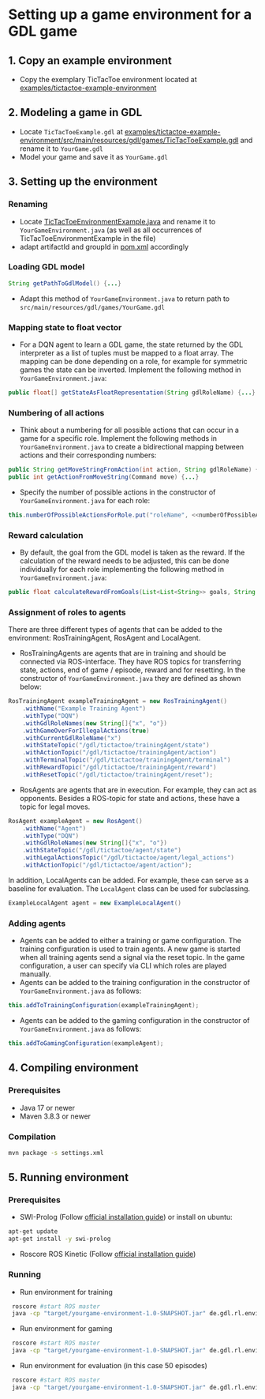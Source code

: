 # Setting up a game environment for a GDL game

## 1. Copy an example environment
- Copy the exemplary TicTacToe environment located at [examples/tictactoe-example-environment](examples/tictactoe-example-environment)

## 2. Modeling a game in GDL
- Locate ```TicTacToeExample.gdl``` at [examples/tictactoe-example-environment/src/main/resources/gdl/games/TicTacToeExample.gdl](examples/tictactoe-example-environment/src/main/resources/gdl/games/TicTacToeExample.gdl) and rename it to ```YourGame.gdl```
- Model your game and save it as ```YourGame.gdl```

## 3. Setting up the environment
### Renaming
- Locate [TicTacToeEnvironmentExample.java](examples/tictactoe-example-environment/src/main/java/de/gdl/rl/environment/games/tictactoe/TicTacToeEnvironmentExample.java) and rename it to ```YourGameEnvironment.java```
(as well as all occurrences of TicTacToeEnvironmentExample in the file)
-  adapt artifactId and groupId in [pom.xml](examples/tictactoe-example-environment/pom.xml) accordingly
### Loading GDL model
```java
String getPathToGdlModel() {...}
```
- Adapt this method of ```YourGameEnvironment.java``` to return path to ```src/main/resources/gdl/games/YourGame.gdl``` 
### Mapping state to float vector
- For a DQN agent to learn a GDL game, the state returned by the GDL interpreter as a list of tuples must be mapped to a float array. The mapping can be done depending on a role, for example for symmetric games the state can be inverted. Implement the following method in ```YourGameEnvironment.java```: 
```java
public float[] getStateAsFloatRepresentation(String gdlRoleName) {...}
```
### Numbering of all actions
- Think about a numbering for all possible actions that can occur in a game for a specific role. Implement the following methods in ```YourGameEnvironment.java``` to create a bidirectional mapping between actions and their corresponding numbers:
```java
public String getMoveStringFromAction(int action, String gdlRoleName) {...}
public int getActionFromMoveString(Command move) {...}
```
- Specify the number of possible actions in the constructor of ```YourGameEnvironment.java``` for each role:
```java
this.numberOfPossibleActionsForRole.put("roleName", <<numberOfPossibleActions>>);
```
### Reward calculation
- By default, the goal from the GDL model is taken as the reward. If the calculation of the reward needs to be adjusted, this can be done individually for each role implementing the following method in ```YourGameEnvironment.java```: 
```java
public float calculateRewardFromGoals(List<List<String>> goals, String gdlRoleName) {...}
```


### Assignment of roles to agents
There are three different types of agents that can be added to the environment: RosTrainingAgent, RosAgent and LocalAgent. 
- RosTrainingAgents are agents that are in training and should be connected via ROS-interface. They have ROS topics for transferring state, actions, end of game / episode, reward and for resetting. In the constructor of ```YourGameEnvironment.java``` they are defined as shown below:
```java
RosTrainingAgent exampleTrainingAgent = new RosTrainingAgent()
    .withName("Example Training Agent")
    .withType("DQN")
    .withGdlRoleNames(new String[]{"x", "o"})
    .withGameOverForIllegalActions(true)
    .withCurrentGdlRoleName("x")
    .withStateTopic("/gdl/tictactoe/trainingAgent/state")
    .withActionTopic("/gdl/tictactoe/trainingAgent/action")
    .withTerminalTopic("/gdl/tictactoe/trainingAgent/terminal")
    .withRewardTopic("/gdl/tictactoe/trainingAgent/reward")
    .withResetTopic("/gdl/tictactoe/trainingAgent/reset");
```
- RosAgents are agents that are in execution. For example, they can act as opponents.
Besides a ROS-topic for state and actions, these have a topic for legal moves.
```java
RosAgent exampleAgent = new RosAgent()
    .withName("Agent")
    .withType("DQN")
    .withGdlRoleNames(new String[]{"x", "o"})
    .withStateTopic("/gdl/tictactoe/agent/state")
    .withLegalActionsTopic("/gdl/tictactoe/agent/legal_actions")
    .withActionTopic("/gdl/tictactoe/agent/action");
```
In addition, LocalAgents can be added. For example, these can serve as a baseline for evaluation. The ```LocalAgent``` class can be used for subclassing.
```java
ExampleLocalAgent agent = new ExampleLocalAgent()
```
### Adding agents
- Agents can be added to either a training or game configuration. The training configuration is used to train agents. A new game is started when all training agents send a signal via the reset topic. In the game configuration, a user can specify via CLI which roles are played manually. 
- Agents can be added to the training configuration in the constructor of ```YourGameEnvironment.java``` as follows:
```java
this.addToTrainingConfiguration(exampleTrainingAgent);
```
- Agents can be added to the gaming configuration in the constructor of ```YourGameEnvironment.java``` as follows:
```java
this.addToGamingConfiguration(exampleAgent);
```
## 4. Compiling environment
### Prerequisites
- Java 17 or newer
- Maven 3.8.3 or newer
### Compilation
```bash
mvn package -s settings.xml
```

## 5. Running environment
###  Prerequisites
- SWI-Prolog (Follow [official installation guide](https://www.swi-prolog.org/build/unix.html)) or install on ubuntu:
```bash
apt-get update
apt-get install -y swi-prolog
```
- Roscore
ROS Kinetic (Follow [official installation guide](http://wiki.ros.org/Installation/Ubuntu))

### Running 
- Run environment for training
```bash
 roscore #start ROS master
 java -cp "target/yourgame-environment-1.0-SNAPSHOT.jar" de.gdl.rl.environment.games.yourgame.YourGameEnvironment --training
```
- Run environment for gaming
```bash
 roscore #start ROS master
 java -cp "target/yourgame-environment-1.0-SNAPSHOT.jar" de.gdl.rl.environment.games.yourgame.YourGameEnvironment --gaming
```
- Run environment for evaluation (in this case 50 episodes)
```bash
 roscore #start ROS master
 java -cp "target/yourgame-environment-1.0-SNAPSHOT.jar" de.gdl.rl.environment.games.yourgame.YourGameEnvironment --gaming --evaluation 50
```